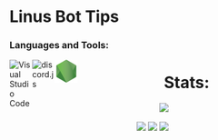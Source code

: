 
# Linus Bot Tips

<h3 align="left">Languages and Tools:</h3>
<img align="left" alt="Visual Studio Code" width="40px" src="https://i.imgur.com/LwSdAlE.png" />
<img align="left" alt="discord.js" width="40px" src="https://i.imgur.com/SI1DZf3.png" />
<img align="left" src="https://raw.githubusercontent.com/github/explore/80688e429a7d4ef2fca1e82350fe8e3517d3494d/topics/nodejs/nodejs.png" alt="node.js" width="40px" />

<h1 align="center"> Stats: </h1>

<p align="center">
  <a href="https://github.com/anuraghazra/github-readme-stats">
    <img src="https://github-readme-stats.vercel.app/api?username=LinusBotTips&show_icons=true&bg_color=0d1117&text_color=FFF&border_color=444" height="165">
  </a>
  <br>
</p>


<p align="center">
    <img src="https://github-readme-stats.vercel.app/api/wakatime?username=linusbottips&show_icons=true&bg_color=0d1117&text_color=FFF&border_color=444">
   <img src="https://spotify-image-thingy.vercel.app/api/now-playing">
<a href="https://discord.com/users/403657714812715008">
  <img height="80px" src="https://discord.c99.nl/widget/theme-3/403657714812715008.png">
</a>
</p>
